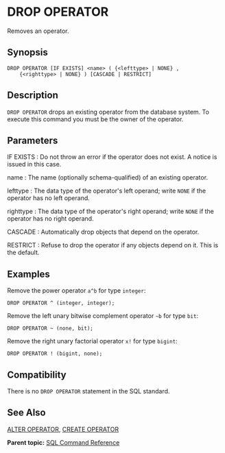 # DROP OPERATOR 

Removes an operator.

## Synopsis 

``` {#sql_command_synopsis}
DROP OPERATOR [IF EXISTS] <name> ( {<lefttype> | NONE} , 
    {<righttype> | NONE} ) [CASCADE | RESTRICT]
```

## Description 

`DROP OPERATOR` drops an existing operator from the database system. To execute this command you must be the owner of the operator.

## Parameters 

IF EXISTS
:   Do not throw an error if the operator does not exist. A notice is issued in this case.

name
:   The name \(optionally schema-qualified\) of an existing operator.

lefttype
:   The data type of the operator's left operand; write `NONE` if the operator has no left operand.

righttype
:   The data type of the operator's right operand; write `NONE` if the operator has no right operand.

CASCADE
:   Automatically drop objects that depend on the operator.

RESTRICT
:   Refuse to drop the operator if any objects depend on it. This is the default.

## Examples 

Remove the power operator `a^b` for type `integer`:

```
DROP OPERATOR ^ (integer, integer);
```

Remove the left unary bitwise complement operator `~b` for type `bit`:

```
DROP OPERATOR ~ (none, bit);
```

Remove the right unary factorial operator `x!` for type `bigint`:

```
DROP OPERATOR ! (bigint, none);
```

## Compatibility 

There is no `DROP OPERATOR` statement in the SQL standard.

## See Also 

[ALTER OPERATOR](ALTER_OPERATOR.html), [CREATE OPERATOR](CREATE_OPERATOR.html)

**Parent topic:** [SQL Command Reference](../sql_commands/sql_ref.html)

